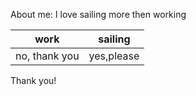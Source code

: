 About me:  I love sailing more then working

| work | sailing |
|---|---|
| no, thank you| yes,please |

Thank you!

